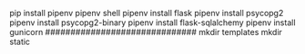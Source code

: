 pip install pipenv
pipenv shell
pipenv install flask
pipenv install psycopg2
pipenv install psycopg2-binary
pipenv install flask-sqlalchemy
pipenv install gunicorn
##############################
mkdir templates
mkdir static